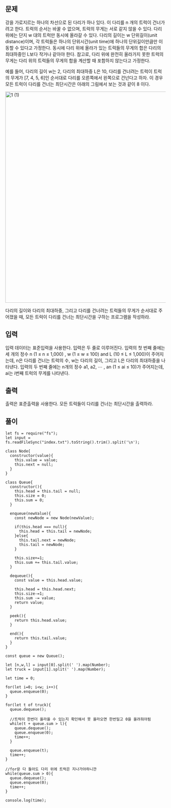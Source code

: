 ## 문제

강을 가로지르는 하나의 차선으로 된 다리가 하나 있다. 이 다리를 n 개의 트럭이 건너가려고 한다. 트럭의 순서는 바꿀 수 없으며, 트럭의 무게는 서로 같지 않을 수 있다. 다리 위에는 단지 w 대의 트럭만 동시에 올라갈 수 있다. 다리의 길이는 w 단위길이(unit distance)이며, 각 트럭들은 하나의 단위시간(unit time)에 하나의 단위길이만큼만 이동할 수 있다고 가정한다. 동시에 다리 위에 올라가 있는 트럭들의 무게의 합은 다리의 최대하중인 L보다 작거나 같아야 한다. 참고로, 다리 위에 완전히 올라가지 못한 트럭의 무게는 다리 위의 트럭들의 무게의 합을 계산할 때 포함하지 않는다고 가정한다.

예를 들어, 다리의 길이 w는 2, 다리의 최대하중 L은 10, 다리를 건너려는 트럭이 트럭의 무게가 [7, 4, 5, 6]인 순서대로 다리를 오른쪽에서 왼쪽으로 건넌다고 하자. 이 경우 모든 트럭이 다리를 건너는 최단시간은 아래의 그림에서 보는 것과 같이 8 이다.

<img width="664" alt="1 (1)" src="https://github.com/yookeunbyul/cs-study/assets/91243651/590bf32b-3713-4115-a22b-d1a4f8129614">

다리의 길이와 다리의 최대하중, 그리고 다리를 건너려는 트럭들의 무게가 순서대로 주어졌을 때, 모든 트럭이 다리를 건너는 최단시간을 구하는 프로그램을 작성하라.

## 입력

입력 데이터는 표준입력을 사용한다. 입력은 두 줄로 이루어진다. 입력의 첫 번째 줄에는 세 개의 정수 n (1 ≤ n ≤ 1,000) , w (1 ≤ w ≤ 100) and L (10 ≤ L ≤ 1,000)이 주어지는데, n은 다리를 건너는 트럭의 수, w는 다리의 길이, 그리고 L은 다리의 최대하중을 나타낸다. 입력의 두 번째 줄에는 n개의 정수 a1, a2, ⋯ , an (1 ≤ ai ≤ 10)가 주어지는데, ai는 i번째 트럭의 무게를 나타낸다.

## 출력

출력은 표준출력을 사용한다. 모든 트럭들이 다리를 건너는 최단시간을 출력하라.

## 풀이

```
let fs = require("fs");
let input = fs.readFileSync("index.txt").toString().trim().split('\n');

class Node{
  constructor(value){
    this.value = value;
    this.next = null;
  }
}

class Queue{
  constructor(){
    this.head = this.tail = null;
    this.size = 0;
    this.sum = 0;
  }

  enqueue(newValue){
    const newNode = new Node(newValue);

    if(this.head === null){
      this.head = this.tail = newNode;
    }else{
      this.tail.next = newNode;
      this.tail = newNode;
    }

    this.size+=1;
    this.sum += this.tail.value;
  }

  dequeue(){
    const value = this.head.value;

    this.head = this.head.next;
    this.size-=1;
    this.sum -= value;
    return value;
  }

  peek(){
    return this.head.value;
  }

  end(){
    return this.tail.value;
  }
}

const queue = new Queue();

let [n,w,l] = input[0].split(' ').map(Number);
let truck = input[1].split(' ').map(Number);

let time = 0;

for(let i=0; i<w; i++){
  queue.enqueue(0);
}

for(let t of truck){
  queue.dequeue();

  //트럭이 한번더 올라올 수 있는지 확인해서 못 올라오면 한번밀고 0을 올려줘야됨
  while(t + queue.sum > l){
    queue.dequeue();
    queue.enqueue(0);
    time++;
  }

  queue.enqueue(t);
  time++;
}

//for문 다 돌아도 다리 위에 트럭은 지나가야하니깐
while(queue.sum > 0){
  queue.dequeue();
  queue.enqueue(0);
  time++;
}

console.log(time);
```

